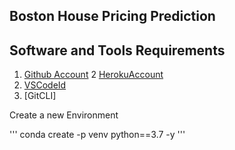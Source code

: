 ## Boston House Pricing Prediction


## Software and Tools Requirements
1. [Github Account](https://www.github.com)
2  [HerokuAccount](https://www.heroku.com)
3. [VSCodeId](https://www.code.visualstudio.com)
4. [GitCLI]

Create a new Environment

'''
conda create -p venv python==3.7 -y
'''